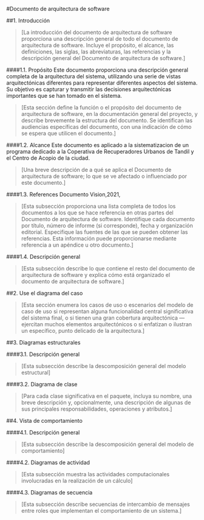 #Documento de arquitectura de software

##1.	Introducción
>[La introducción del documento de arquitectura de software proporciona una descripción general de todo el documento de arquitectura de software. Incluye el propósito, el alcance, las definiciones, las siglas, las abreviaturas, las referencias y la descripción general del Documento de arquitectura de software.]

####1.1. Propósito
Este documento proporciona una descripción general completa de la arquitectura del sistema, utilizando una serie de vistas arquitectónicas diferentes para representar diferentes aspectos del sistema. Su objetivo es capturar y transmitir las decisiones arquitectónicas importantes que se han tomado en el sistema.
>[Esta sección define la función o el propósito del documento de arquitectura de software, en la documentación general del proyecto, y describe brevemente la estructura del documento. Se identifican las audiencias específicas del documento, con una indicación de cómo se espera que utilicen el documento.]

####1.2. Alcance
Este documento es aplicado a la sistematizacion de un programa dedicado a la Coperativa de Recuperadores Urbanos de Tandil y el Centro de Acopio de la ciudad.
>[Una breve descripción de a qué se aplica el Documento de arquitectura de software; lo que se ve afectado o influenciado por este documento.]

####1.3. References
    Documento Vision,2021,
    
    
>[Esta subsección proporciona una lista completa de todos los documentos a los que se hace referencia en otras partes del Documento de arquitectura de software. Identifique cada documento por título, número de informe (si corresponde), fecha y organización editorial. Especifique las fuentes de las que se pueden obtener las referencias. Esta información puede proporcionarse mediante referencia a un apéndice u otro documento.]

####1.4. Descripción general
>[Esta subsección describe lo que contiene el resto del documento de arquitectura de software y explica cómo está organizado el documento de arquitectura de software.]

##2. Use el diagrama del caso
>[Esta sección enumera los casos de uso o escenarios del modelo de caso de uso si representan alguna funcionalidad central significativa del sistema final, o si tienen una gran cobertura arquitectónica — ejercitan muchos elementos arquitectónicos o si enfatizan o ilustran un específico, punto delicado de la arquitectura.]

##3. Diagramas estructurales

####3.1. Descripción general
>[Esta subsección describe la descomposición general del modelo estructural]

####3.2. Diagrama de clase
>[Para cada clase significativa en el paquete, incluya su nombre, una breve descripción y, opcionalmente, una descripción de algunas de sus principales responsabilidades, operaciones y atributos.]

##4. Vista de comportamiento 

####4.1. Descripción general
>[Esta subsección describe la descomposición general del modelo de comportamiento]

####4.2. Diagramas de actividad
>[Esta subsección muestra las actividades computacionales involucradas en la realización de un cálculo]

####4.3. Diagramas de secuencia
>[Esta subsección describe secuencias de intercambio de mensajes entre roles que implementan el comportamiento de un sistema.]
